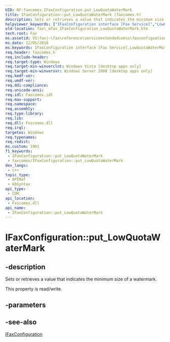 ```yaml
---
UID: NF:faxcomex.IFaxConfiguration.put_LowQuotaWaterMark
title: IFaxConfiguration::put_LowQuotaWaterMark (faxcomex.h)
description: Sets or retrieves a value that indicates the minimum size of a watermark.
helpviewer_keywords: ["IFaxConfiguration interface [Fax Service]","LowQuotaWaterMark property","IFaxConfiguration.LowQuotaWaterMark","IFaxConfiguration.put_LowQuotaWaterMark","IFaxConfiguration::LowQuotaWaterMark","IFaxConfiguration::get_LowQuotaWaterMark","IFaxConfiguration::put_LowQuotaWaterMark","LowQuotaWaterMark property [Fax Service]","LowQuotaWaterMark property [Fax Service]","IFaxConfiguration interface","_mfax_IFaxConfiguration_LowQuotaWaterMark","fax._mfax_IFaxConfiguration_LowQuotaWaterMark","faxcomex/IFaxConfiguration::LowQuotaWaterMark","faxcomex/IFaxConfiguration::get_LowQuotaWaterMark","faxcomex/IFaxConfiguration::put_LowQuotaWaterMark","put_LowQuotaWaterMark"]
old-location: fax\_mfax_IFaxConfiguration_LowQuotaWaterMark.htm
tech.root: Fax
ms.assetid: VS|fax|~\fax\reference\serviceextendedcom\o\faxconfiguation\lowquotawatermark.htm
ms.date: 12/05/2018
ms.keywords: IFaxConfiguration interface [Fax Service],LowQuotaWaterMark property, IFaxConfiguration.LowQuotaWaterMark, IFaxConfiguration.put_LowQuotaWaterMark, IFaxConfiguration::LowQuotaWaterMark, IFaxConfiguration::get_LowQuotaWaterMark, IFaxConfiguration::put_LowQuotaWaterMark, LowQuotaWaterMark property [Fax Service], LowQuotaWaterMark property [Fax Service],IFaxConfiguration interface, _mfax_IFaxConfiguration_LowQuotaWaterMark, fax._mfax_IFaxConfiguration_LowQuotaWaterMark, faxcomex/IFaxConfiguration::LowQuotaWaterMark, faxcomex/IFaxConfiguration::get_LowQuotaWaterMark, faxcomex/IFaxConfiguration::put_LowQuotaWaterMark, put_LowQuotaWaterMark
req.header: faxcomex.h
req.include-header: 
req.target-type: Windows
req.target-min-winverclnt: Windows Vista [desktop apps only]
req.target-min-winversvr: Windows Server 2008 [desktop apps only]
req.kmdf-ver: 
req.umdf-ver: 
req.ddi-compliance: 
req.unicode-ansi: 
req.idl: Faxcomex.idl
req.max-support: 
req.namespace: 
req.assembly: 
req.type-library: 
req.lib: 
req.dll: Fxscomex.dll
req.irql: 
targetos: Windows
req.typenames: 
req.redist: 
ms.custom: 19H1
f1_keywords:
 - IFaxConfiguration::put_LowQuotaWaterMark
 - faxcomex/IFaxConfiguration::put_LowQuotaWaterMark
dev_langs:
 - c++
topic_type:
 - APIRef
 - kbSyntax
api_type:
 - COM
api_location:
 - Fxscomex.dll
api_name:
 - IFaxConfiguration::put_LowQuotaWaterMark
---
```


# IFaxConfiguration::put_LowQuotaWaterMark


## -description

Sets or retrieves a value that indicates the minimum size of a watermark.

This property is read/write.

## -parameters

## -see-also

<a href="/previous-versions/windows/desktop/api/faxcomex/nn-faxcomex-ifaxconfiguration">IFaxConfiguration</a>

